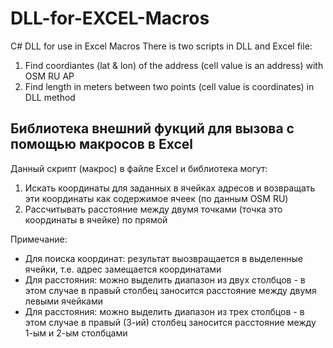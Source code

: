 # DLL-for-EXCEL-Macros

C# DLL for use in Excel Macros 
There is two scripts in DLL and Excel file:
1) Find coordiantes (lat & lon) of the address (cell value is an address) with OSM RU AP
2) Find length in meters between two points (cell value is coordinates) in DLL method

## Библиотека внешний фукций для вызова с помощью макросов в Excel

Данный скрипт (макрос) в файле Excel и библиотека могут:
1) Искать координаты для заданных в ячейках адресов и возвращать эти координаты как содержимое ячеек (по данным OSM RU)
2) Рассчитывать расстояние между двумя точками (точка это координаты в ячейке) по прямой

Примечание:
  - Для поиска координат: результат выозвращается в выделенные ячейки, т.е. адрес замещается координатами
  - Для расстояния: можно выделить диапазон из двух столбцов - в этом случае в правый столбец заносится расстояние между двумя левыми ячейками
  - Для расстояния: можно выделить диапазон из трех столбцов - в этом случае в правый (3-ий) столбец заносится расстояние между 1-ым и 2-ым столбцами
